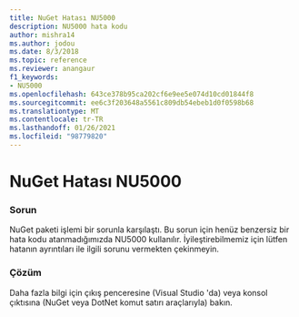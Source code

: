 ```yaml
---
title: NuGet Hatası NU5000
description: NU5000 hata kodu
author: mishra14
ms.author: jodou
ms.date: 8/3/2018
ms.topic: reference
ms.reviewer: anangaur
f1_keywords:
- NU5000
ms.openlocfilehash: 643ce378b95ca202cf6e9ee5e074d10cd01844f8
ms.sourcegitcommit: ee6c3f203648a5561c809db54ebeb1d0f0598b68
ms.translationtype: MT
ms.contentlocale: tr-TR
ms.lasthandoff: 01/26/2021
ms.locfileid: "98779820"
---
```

# <a name="nuget-error-nu5000"></a>NuGet Hatası NU5000

### <a name="issue"></a>Sorun

NuGet paketi işlemi bir sorunla karşılaştı. Bu sorun için henüz benzersiz bir hata kodu atanmadığımızda NU5000 kullanılır. İyileştirebilmemiz için lütfen hatanın ayrıntıları ile ilgili sorunu vermekten çekinmeyin.


### <a name="solution"></a>Çözüm

Daha fazla bilgi için çıkış penceresine (Visual Studio 'da) veya konsol çıktısına (NuGet veya DotNet komut satırı araçlarıyla) bakın.


